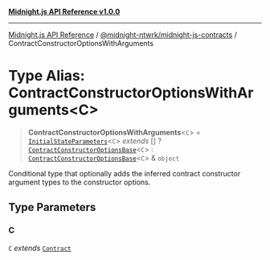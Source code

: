 [**Midnight.js API Reference v1.0.0**](../../../README.md)

***

[Midnight.js API Reference](../../../packages.md) / [@midnight-ntwrk/midnight-js-contracts](../README.md) / ContractConstructorOptionsWithArguments

# Type Alias: ContractConstructorOptionsWithArguments\<C\>

> **ContractConstructorOptionsWithArguments**\<`C`\> = [`InitialStateParameters`](../../midnight-js-types/type-aliases/InitialStateParameters.md)\<`C`\> *extends* \[\] ? [`ContractConstructorOptionsBase`](ContractConstructorOptionsBase.md)\<`C`\> : [`ContractConstructorOptionsBase`](ContractConstructorOptionsBase.md)\<`C`\> & `object`

Conditional type that optionally adds the inferred contract constructor argument types
to the constructor options.

## Type Parameters

### C

`C` *extends* [`Contract`](../../midnight-js-types/interfaces/Contract.md)
